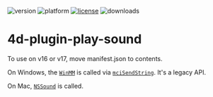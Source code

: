 ![version](https://img.shields.io/badge/version-16%2B-8331AE)
![platform](https://img.shields.io/static/v1?label=platform&message=osx-64%20|%20win-32%20|%20win-64&color=blue)
[![license](https://img.shields.io/github/license/miyako/4d-plugin-play-sound)](LICENSE)
![downloads](https://img.shields.io/github/downloads/miyako/4d-plugin-play-sound/total)

# 4d-plugin-play-sound

To use on v16 or v17, move manifest.json to contents.

On Windows, the [`WinMM`](https://docs.microsoft.com/en-us/previous-versions/dd743680(v=vs.85)) is called via [`mciSendString`](https://docs.microsoft.com/en-us/previous-versions/dd757161(v=vs.85)). It's a legacy API.

On Mac, [`NSSound`](https://developer.apple.com/documentation/appkit/nssound?language=objc) is called.
